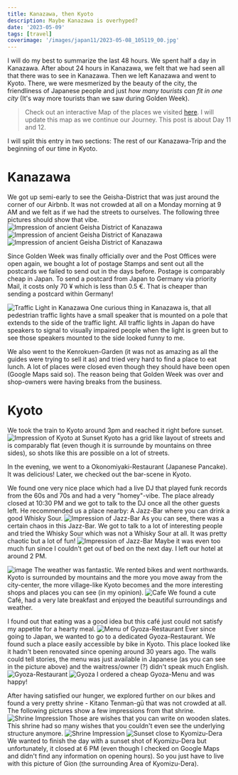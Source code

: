 ```yaml
---
title: Kanazawa, then Kyoto
description: Maybe Kanazawa is overhyped?
date: '2023-05-09'
tags: [travel]
coverimage: '/images/japan11/2023-05-08_105119_00.jpg'
---
```


I will do my best to summarize the last 48 hours. We spent half a day in Kanazawa. After about 24 hours in Kanazawa, we felt that we had seen all that there was to see in Kanazawa. Then we left Kanazawa and went to Kyoto. There, we were mesmerized by the beauty of the city, the friendliness of Japanese people and just _how many tourists can fit in one city_ (It's way more tourists than we saw during Golden Week).

> Check out an interactive Map of the places we visited [here](https://wanderlog.com/view/ipgoeoyijw/japan-trip/shared). I will update this map as we continue our Journey. This post is about Day 11 and 12.

I will split this entry in two sections: The rest of our Kanazawa-Trip and the beginning of our time in Kyoto.

# Kanazawa

We got up semi-early to see the Geisha-District that was just around the corner of our Airbnb. It was not crowded at all on a Monday morning at 9 AM and we felt as if we had the streets to ourselves. The following three pictures should show that vibe.
![Impression of ancient Geisha District of Kanazawa](/images/japan11/2023-05-08_085948_00.JPG)
![Impression of ancient Geisha District of Kanazawa](/images/japan11/2023-05-08_090813_00.JPG)
![Impression of ancient Geisha District of Kanazawa](/images/japan11/2023-05-08_091327_00.JPG)

Since Golden Week was finally officially over and the Post Offices were open again, we bought a lot of postage Stamps and sent out all the postcards we failed to send out in the days before. Postage is comparably cheap in Japan. To send a postcard from Japan to Germany via priority Mail, it costs only 70 ¥ which is less than 0.5 €. That is cheaper than sending a postcard within Germany!

![Traffic Light in Kanazawa](/images/japan11/2023-05-08_105119_00.jpg)
One curious thing in Kanazawa is, that all pedestrian traffic lights have a small speaker that is mounted on a pole that extends to the side of the traffic light. All traffic lights in Japan do have speakers to signal to visually impaired people when the light is green but to see those speakers mounted to the side looked funny to me.

We also went to the Kenrokuen-Garden (it was not as amazing as all the guides were trying to sell it as) and tried very hard to find a place to eat lunch. A lot of places were closed even though they should have been open (Google Maps said so). The reason being that Golden Week was over and shop-owners were having breaks from the business.

# Kyoto
We took the train to Kyoto around 3pm and reached it right before sunset.
![Impression of Kyoto at Sunset](/images/japan11/2023-05-08_182752_00.jpg)
Kyoto has a grid like layout of streets and is comparably flat (even though it is surrounde by mountains on three sides), so shots like this are possible on a lot of streets.

In the evening, we went to a Okonomiyaki-Restaurant (Japanese Pancake). It was delicious! Later, we checked out the bar-scene in Kyoto. 

We found one very nice place which had a live DJ that played funk records from the 60s and 70s and had a very "homey"-vibe. The place already closed at 10:30 PM and we got to talk to the DJ once all the other guests left. He recommended us a place nearby: A Jazz-Bar where you can drink a good Whisky Sour.
![Impression of Jazz-Bar](/images/japan11/2023-05-08_221000_00.JPG)
As you can see, there was a certain chaos in this Jazz-Bar. We got to talk to a lot of interesting people and tried the Whisky Sour which was not a Whisky Sour at all. It was pretty chaotic but a lot of fun!
![Impression of Jazz-Bar](/images/japan11/2023-05-08_220750_00.JPG)
Maybe it was even too much fun since I couldn't get out of bed on the next day.  I left our hotel at around 2 PM.

![image](/images/japan11/2023-05-09_141234_00.jpg)
The weather was fantastic. We rented bikes and went northwards. Kyoto is surrounded by mountains and the more you move away from the city-center, the more village-like Kyoto becomes and the more interesting shops and places you can see (in my opinion).
![Cafe](/images/japan11/2023-05-09_150923_00.jpg)
We found a cute Café, had a very late breakfast and enjoyed the beautiful surroundings and weather.

I found out that eating was a good idea but this café just could not satisfy my appetite for a hearty meal.
![Menu of Gyoza-Restaurant](/images/japan11/2023-05-09_155923_00.JPG)
Ever since going to Japan, we wanted to go to a dedicated Gyoza-Restaurant. We found such a place easily accessible by bike in Kyoto. This place looked like it hadn't been renovated since opening around 30 years ago. The walls could tell stories, the menu was just available in Japanese (as you can see in the picture above) and the waitress/owner (?) didn't speak much English.
![Gyoza-Restaurant](/images/japan11/2023-05-09_155833_00.JPG)
![Gyoza](/images/japan11/2023-05-09_160518_00.JPG)
I ordered a cheap Gyoza-Menu and was happy!

After having satisfied our hunger, we explored further on our bikes and found a very pretty shrine - Kitano Tenman-gū that was not crowded at all. The following pictures show a few impressions from that shrine.
![Shrine Impression](/images/japan11/2023-05-09_164648_00.jpg)
Those are wishes that you can write on wooden slates. This shrine had so many wishes that you couldn't even see the underlying structure anymore.
![Shrine Impression](/images/japan11/2023-05-09_164854_00.JPG)
![Sunset close to Kyomizu-Dera](/images/japan11/2023-05-09_183653_00.JPG)
We wanted to finish the day with a sunset shot of Kyomizu-Dera but unfortunately, it closed at 6 PM (even though I checked on Google Maps and didn't find any information on opening hours). So you just have to live with this picture of Gion (the surrounding Area of Kyomizu-Dera).